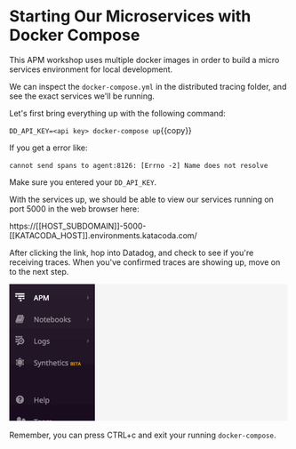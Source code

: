 # Starting Our Microservices with Docker Compose

This APM workshop uses multiple docker images in order to build a micro services environment for local development.

We can inspect the `docker-compose.yml` in the distributed tracing folder, and see the exact services we'll be running.

Let's first bring everything up with the following command:

`DD_API_KEY=<api key> docker-compose up`{{copy}}

If you get a error like: 

`cannot send spans to agent:8126: [Errno -2] Name does not resolve` 

Make sure you entered your `DD_API_KEY`. 

With the services up, we should be able to view our services running on port 5000 in the web browser here: 

https://[[HOST_SUBDOMAIN]]-5000-[[KATACODA_HOST]].environments.katacoda.com/

After clicking the link, hop into Datadog, and check to see if you're receiving traces. When you've confirmed traces are showing up, move on to the next step.

![Trace List](../assets/trace-list.gif)

Remember, you can press CTRL+c and exit your running `docker-compose`.